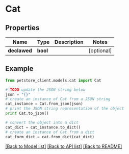 # Cat


## Properties

Name | Type | Description | Notes
------------ | ------------- | ------------- | -------------
**declawed** | **bool** |  | [optional] 

## Example

```python
from petstore_client.models.cat import Cat

# TODO update the JSON string below
json = "{}"
# create an instance of Cat from a JSON string
cat_instance = Cat.from_json(json)
# print the JSON string representation of the object
print Cat.to_json()

# convert the object into a dict
cat_dict = cat_instance.to_dict()
# create an instance of Cat from a dict
cat_form_dict = cat.from_dict(cat_dict)
```
[[Back to Model list]](../README.md#documentation-for-models) [[Back to API list]](../README.md#documentation-for-api-endpoints) [[Back to README]](../README.md)


